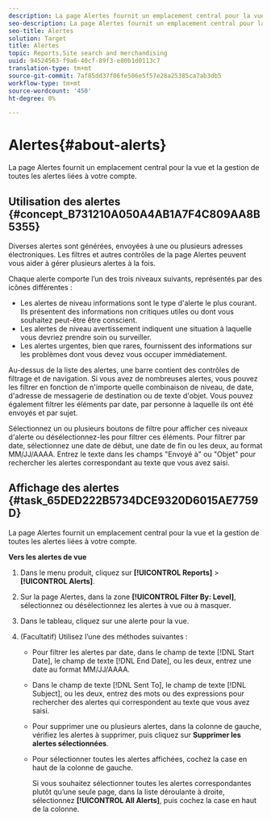 ```yaml
---
description: La page Alertes fournit un emplacement central pour la vue et la gestion de toutes les alertes liées à votre compte.
seo-description: La page Alertes fournit un emplacement central pour la vue et la gestion de toutes les alertes liées à votre compte.
seo-title: Alertes
solution: Target
title: Alertes
topic: Reports,Site search and merchandising
uuid: 94524563-f9a6-40cf-89f3-e80b1d0113c7
translation-type: tm+mt
source-git-commit: 7af85dd37f06fe506e5f57e28a25385ca7ab3db5
workflow-type: tm+mt
source-wordcount: '450'
ht-degree: 0%

---
```



# Alertes{#about-alerts}

La page Alertes fournit un emplacement central pour la vue et la gestion de toutes les alertes liées à votre compte.

## Utilisation des alertes {#concept_B731210A050A4AB1A7F4C809AA8B5355}

Diverses alertes sont générées, envoyées à une ou plusieurs adresses électroniques. Les filtres et autres contrôles de la page Alertes peuvent vous aider à gérer plusieurs alertes à la fois.

Chaque alerte comporte l’un des trois niveaux suivants, représentés par des icônes différentes :

* Les alertes de niveau informations sont le type d&#39;alerte le plus courant. Ils présentent des informations non critiques utiles ou dont vous souhaitez peut-être être conscient.
* Les alertes de niveau avertissement indiquent une situation à laquelle vous devriez prendre soin ou surveiller.
* Les alertes urgentes, bien que rares, fournissent des informations sur les problèmes dont vous devez vous occuper immédiatement.

Au-dessus de la liste des alertes, une barre contient des contrôles de filtrage et de navigation. Si vous avez de nombreuses alertes, vous pouvez les filtrer en fonction de n&#39;importe quelle combinaison de niveau, de date, d&#39;adresse de messagerie de destination ou de texte d&#39;objet. Vous pouvez également filtrer les éléments par date, par personne à laquelle ils ont été envoyés et par sujet.

Sélectionnez un ou plusieurs boutons de filtre pour afficher ces niveaux d&#39;alerte ou désélectionnez-les pour filtrer ces éléments. Pour filtrer par date, sélectionnez une date de début, une date de fin ou les deux, au format MM/JJ/AAAA. Entrez le texte dans les champs &quot;Envoyé à&quot; ou &quot;Objet&quot; pour rechercher les alertes correspondant au texte que vous avez saisi.

## Affichage des alertes {#task_65DED222B5734DCE9320D6015AE7759D}

La page Alertes fournit un emplacement central pour la vue et la gestion de toutes les alertes liées à votre compte.

**Vers les alertes de vue**

1. Dans le menu produit, cliquez sur **[!UICONTROL Reports]** > **[!UICONTROL Alerts]**.
1. Sur la page Alertes, dans la zone **[!UICONTROL Filter By: Level]**, sélectionnez ou désélectionnez les alertes à vue ou à masquer.
1. Dans le tableau, cliquez sur une alerte pour la vue.
1. (Facultatif) Utilisez l’une des méthodes suivantes :

   * Pour filtrer les alertes par date, dans le champ de texte [!DNL Start Date], le champ de texte [!DNL End Date], ou les deux, entrez une date au format MM/JJ/AAAA.

   * Dans le champ de texte [!DNL Sent To], le champ de texte [!DNL Subject], ou les deux, entrez des mots ou des expressions pour rechercher des alertes qui correspondent au texte que vous avez saisi.

   * Pour supprimer une ou plusieurs alertes, dans la colonne de gauche, vérifiez les alertes à supprimer, puis cliquez sur **Supprimer les alertes sélectionnées**.
   * Pour sélectionner toutes les alertes affichées, cochez la case en haut de la colonne de gauche.

      Si vous souhaitez sélectionner toutes les alertes correspondantes plutôt qu’une seule page, dans la liste déroulante à droite, sélectionnez **[!UICONTROL All Alerts]**, puis cochez la case en haut de la colonne.

